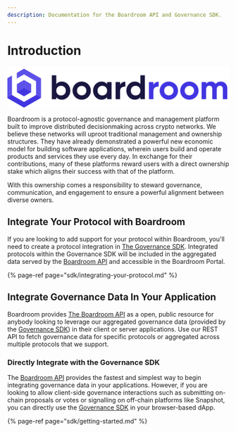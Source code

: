 ```yaml
---
description: Documentation for the Boardroom API and Governance SDK.
---
```


# Introduction

![](.gitbook/assets/full-logo-dark.png)

Boardroom is a protocol-agnostic governance and management platform built to improve distributed decisionmaking across crypto networks. We believe these networks will uproot traditional management and ownership structures. They have already demonstrated a powerful new economic model for building software applications, wherein users build and operate products and services they use every day. In exchange for their contributions, many of these platforms reward users with a direct ownership stake which aligns their success with that of the platform.

With this ownership comes a responsibility to steward governance, communication, and engagement to ensure a powerful alignment between diverse owners.

## Integrate Your Protocol with Boardroom

If you are looking to add support for your protocol within Boardroom, you'll need to create a protocol integration in [The Governance SDK](sdk/governance-sdk.md). Integrated protocols within the Governance SDK will be included in the aggregated data served by the [Boardroom API](boardroom-api/boardroom-api.md) and accessible in the Boardroom Portal.

{% page-ref page="sdk/integrating-your-protocol.md" %}

## Integrate Governance Data In Your Application

Boardroom provides [The Boardroom API](boardroom-api/boardroom-api.md) as a open, public resource for anybody looking to leverage our aggregated governance data \(provided by the [Governance SDK](sdk/governance-sdk.md)\) in their client or server applications. Use our REST API to fetch governance data for specific protocols or aggregated across multiple protocols that we support.

### Directly Integrate with the Governance SDK

The [Boardroom API](boardroom-api/boardroom-api.md) provides the fastest and simplest way to begin integrating governance data in your applications. However, if you are looking to allow client-side governance interactions such as submitting on-chain proposals or votes or signalling on off-chain platforms like Snapshot, you can directly use the [Governance SDK](sdk/governance-sdk.md) in your browser-based dApp.

{% page-ref page="sdk/getting-started.md" %}

